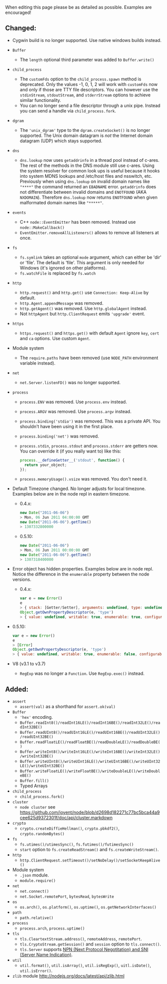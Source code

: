 When editing this page please be as detailed as possible. Examples are encouraged!

## Changed:
 * Cygwin build is no longer supported. Use native windows builds instead.
 * `Buffer`
   * The `length` optional third parameter was added to `Buffer.write()`
 * `child_process`
   * The `customFds` option to the `child_process.spawn` method is deprecated. Only the values -1, 0, 1, 2 will work with `customFds` now and only if those are TTY file descriptors. You can however use the `stdinStream`, `stdoutStream`, and `stderrStream` options to achieve similar functionality.
   * You can no longer send a file descriptor through a unix pipe. Instead you can send a handle via `child_process.fork`.
 * `dgram`
   * The `'unix_dgram'` type to the `dgram.createSocket()` is no longer supported. The Unix domain datagram is *not* the Internet domain datagram (UDP) which stays supported.
 * `dns`
   * `dns.lookup` now uses `getaddrinfo` in a thread pool instead of c-ares. The rest of the methods in the DNS module still use c-ares. Using the system resolver for common look ups is useful because it hooks into system MDNS lookups and /etc/host files and nsswitch, etc. Previously when using `dns.lookup` on invalid domain names like `"****"` the command returned an `EBADNAME` error. `getaddrinfo` does not differentiate between invalid domains and `ENOTFOUND` (AKA `NXDOMAIN`). Therefore `dns.lookup` now returns `ENOTFOUND` when given malformated domain names like `"*****"`.
 * `events`
   * C++ `node::EventEmitter` has been removed. Instead use `node::MakeCallback()`
   * `EventEmitter.removeAllListeners()` allows to remove all listeners at once.
 * `fs`
   * `fs.symlink` takes an optional `mode` argument, which can either be 'dir' or 'file'.  The default is 'file'.  This argument is only needed for Windows (it's ignored on other platforms).
   * `fs.watchFile` is replaced by `fs.watch`
 * `http`
   * `http.request()` and `http.get()` use `Connection: Keep-Alive` by default.
   * `http.Agent.appendMessage` was removed.
   * `http.getAgent()` was removed. Use `http.globalAgent` instead.
   * Not `httpAgent` but `http.ClientRequest` emits `'upgrade'` event.
 * `https`
   * `https.request()` and `https.get()` with default `Agent` ignore `key`, `cert` and `ca` options. Use custom `Agent`.
 * Module system
   * The `require.paths` have been removed (use `NODE_PATH` environment variable instead).
 * `net`
   * `net.Server.listenFD()` was no longer supported.
 * `process`
   * `process.ENV` was removed. Use `process.env` instead.
   * `process.ARGV` was removed. Use `process.argv` instead.
   * `process.binding('stdio')` was removed. This was a private API. You shouldn't have been using it in the 
   first place.
   * `process.binding('net')` was removed.
   * `process.stdin`, `process.stdout` and `process.stderr` are getters now.
     You can override it (if you really want to) like this:

     ```javascript
     process.__defineGetter__('stdout', function() {
       return your_object;
     });
     ```

   * `process.memoryUsage().vsize` was removed. You don't need it.
 * Default Timezone changed. No longer adjusts for local timezone. Examples below are in the node repl in eastern timezone.
   * 0.4.x:
   
     ```javascript
     new Date("2011-06-06")
     > Mon, 06 Jun 2011 04:00:00 GMT
     new Date("2011-06-06").getTime()
     > 1307332800000
     ```

   * 0.5.10:

     ```javascript
     new Date("2011-06-06")
     > Mon, 06 Jun 2011 00:00:00 GMT
     new Date("2011-06-06").getTime()
     > 1307318400000
     ```
 * Error object has hidden properties. Examples below are in node repl. Notice the difference in the `enumerable` property between the node versions.

   * 0.4.x:

     ```javascript
     var e = new Error()
     e
     > { stack: [Getter/Setter], arguments: undefined, type: undefined }
     Object.getOwnPropertyDescriptor(e, 'type')
     > { value: undefined, writable: true, enumerable: true, configurable: true }
     ```

  * 0.5.10:

    ```javascript
    var e = new Error()
    e
    > [Error]
    Object.getOwnPropertyDescriptor(e, 'type')
    > { value: undefined, writable: true, enumerable: false, configurable: true }
    ```

 * V8 (v3.1 to v3.7)
   * `RegExp` was no longer a `Function`. Use `RegExp.exec()` instead.

## Added:

 * `assert`
   * `assert(val)` as a shorthand for `assert.ok(val)`
 * `Buffer`
   * `'hex'` encoding.
   * `Buffer.readInt8()/readInt16LE()/readInt16BE()/readInt32LE()/readInt32BE()`
   * `Buffer.readUInt8()/readUInt16LE()/readUInt16BE()/readUInt32LE()/readUInt32BE()`
   * `Buffer.readFloatLE()/readFloatBE()/readDoubleLE()/readDoubleBE()`
   * `Buffer.writeInt8()/writeInt16LE()/writeInt16BE()/writeInt32LE()/writeInt32BE()`
   * `Buffer.writeUInt8()/writeUInt16LE()/writeUInt16BE()/writeUInt32LE()/writeUInt32BE()`
   * `Buffer.writeFloatLE()/writeFloatBE()/writeDoubleLE()/writeDoubleBE()`
   * `Buffer.fill()`
   * Typed Arrays
 * `child_process`
   * `child_process.fork()`
 * `cluster`
   * `node cluster` see https://github.com/joyent/node/blob/d2698d182271c77bc5bca44a9cee625d9372301f/doc/api/cluster.markdown
 * `crypto`
   * `crypto.createDiffieHellman()`, `crypto.pbkdf2()`, `crypto.randomBytes()`
 * `fs`
   * `fs.utimes()/utimesSync()`, `fs.futimes()/futimesSync()`
   * `start` option to `fs.createReadStream()` and `fs.createWriteStream()`.
 * `http`
   * `http.ClientRequest.setTimeout()/setNoDelay()/setSocketKeepAlive()`
 * Module system
   * `.json` module.
   * `module.require()`
 * `net`
   * `net.connect()`
   * `net.Socket.remotePort`, `bytesRead`, `bytesWrite`
 * `os`
   * `os.arch()`, `os.platform()`, `os.uptime()`, `os.getNetworkInterfaces()`
 * `path`
   * `path.relative()`
 * `process`
   * `process.arch`, `process.uptime()`
 * `tls`
   * `tls.CleartextStream.address()`, `remoteAddress`, `remotePort`.
   * `tls.CryptoStream.getSession()` and `session` option to `tls.connect()`.
   * `tls.Server` supports [NPN (Next Protocol Negotitation) and SNI (Server Name Indication)](http://nodejs.org/docs/latest/api/tls.html#nPN_and_SNI).
 * `util`
   * `util.format()`, `util.isArray()`, `util.isRegExp()`, `uitl.isDate()`, `util.isError()`.
 * `zlib` module http://nodejs.org/docs/latest/api/zlib.html